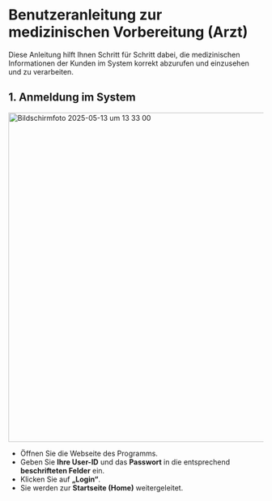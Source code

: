 # Benutzeranleitung zur medizinischen Vorbereitung (Arzt)

Diese Anleitung hilft Ihnen Schritt für Schritt dabei, die medizinischen Informationen der Kunden im System korrekt abzurufen und einzusehen und zu verarbeiten.

## 1. Anmeldung im System
    
<img width="650" alt="Bildschirmfoto 2025-05-13 um 13 33 00" src="https://github.com/user-attachments/assets/019e2e79-29c0-43eb-bd11-8b10a6c1e8f0" />   
    
- Öffnen Sie die Webseite des Programms.
- Geben Sie **Ihre User-ID** und das **Passwort** in die entsprechend **beschrifteten Felder** ein.
- Klicken Sie auf **„Login“**.
- Sie werden zur **Startseite (Home)** weitergeleitet.
